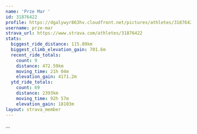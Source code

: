 ```yaml
---
name: 'Prze Mar '
id: 31876422
profile: https://dgalywyr863hv.cloudfront.net/pictures/athletes/31876422/22548952/2/large.jpg
username: prze-mar
strava_url: https://www.strava.com/athletes/31876422
stats:
  biggest_ride_distance: 115.89km
  biggest_climb_elevation_gain: 701.6m
  recent_ride_totals:
    count: 9
    distance: 472.59km
    moving_time: 21h 04m
    elevation_gain: 4171.2m
  ytd_ride_totals:
    count: 69
    distance: 2393km
    moving_time: 92h 57m
    elevation_gain: 18103m
layout: strava_member
--- 
```

...
